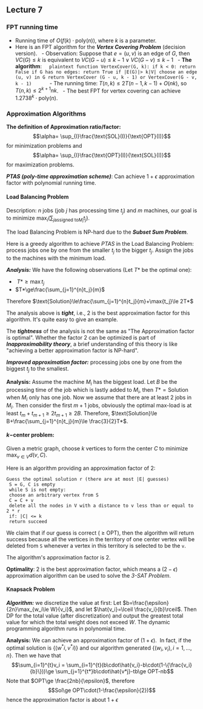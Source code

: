 ## Lecture 7

### FPT running time 
- Running time of $O(f(k)\cdot\text{poly}(n))$, where $k$ is a parameter.
- Here is an FPT algorithm for the ***Vertex Covering Problem*** (decision version).
  - Observation: Suppose that $e=(u,v)$ is an edge of $G$, then $VC(G)\le k$ is equivalent to $VC(G-u)\le k-1\lor VC(G-v)\le k-1$
  - **The algorithm**: 
    ```plaintext
 function VertexCover(G, k):
 if k < 0:
 return False
 if G has no edges:
 return True
 if |E(G)|> k|V|
 choose an edge (u, v) in G
 return VertexCover (G - u, k - 1) or VertexCover(G - v, k - 1)
    ```
  - The running time: $T(n,k)\le 2T(n-1,k-1)+O(nk)$, so $T(n,k)\le 2^{k+1}nk$. 
  - The best FPT for vertex covering can achieve $1.2738^k\cdot\text{poly}(n)$.
  
### Approximation Algorithms
**The definition of Approximation ratio/factor:**
 $$\alpha= \sup_{I}\frac{\text{SOL}(I)}{\text{OPT}(I)}$$
 for minimization problems and 
 $$\alpha= \sup_{I}\frac{\text{OPT}(I)}{\text{SOL}(I)}$$ 
 for maximization problems.

***PTAS (poly-time approximation scheme)***: Can achieve $1+\epsilon$ approximation factor with polynomial running time.

#### Load Balancing Problem
Description: $n$ jobs (job $j$ has processing time $t_j$) and $m$ machines, our goal is to minimize $\max_{i}(\sum_{j \text{assigned to} M_i}t_j)$.

The load Balancing Problem is NP-hard due to the ***Subset Sum Problem***.

Here is a greedy algorithm to achieve *PTAS* in the Load Balancing Problem: process jobs one by one from the smaller $t_j$ to the bigger $t_j$. Assign the jobs to the machines with the minimum load.

***Analysis:*** We have the following observations (Let $T*$ be the optimal one):
-  $T*\ge\max{t_j}$
- $T*\ge\frac{\sum_{j=1}^{n}t_j}{m}$

Therefore $\text{Solution}\le\frac{\sum_{j=1}^{n}t_j}{m}+\max{t_j}\le 2T*$

The analysis above is ***tight***, i.e., $2$ is the best approximation factor for this algorithm. It's quite easy to give an example.

The ***tightness*** of the analysis is not the same as "The Approximation factor is optimal". Whether the factor $2$ can be optimized is part of ***Inapproximability theory***, a brief understanding of this theory is like "achieving a better approximation factor is NP-hard".

***Improved approximation factor:*** processing jobs one by one from the biggest $t_j$ to the smallest.

**Analysis:** Assume the machine $M_i$ has the biggest load. Let $B$ be the processing time of the job which is lastly added to $M_i$, then $T*=\text{Solution}$ when $M_i$ only has one job. Now we assume that there are at least 2 jobs in $M_i$. Then consider the first $m+1$ jobs, obviously the optimal max-load is at least $t_{m}+t_{m+1}\ge 2t_{m+1}\ge 2B$. Therefore, $\text{Solution}\le B+\frac{\sum_{j=1}^{n}t_j}{m}\le \frac{3}{2}T*$.

#### $k-$center problem: 
Given a metric graph, choose $k$ vertices to form the center $C$ to minimize $\max_{v\in V}d(v, C)$.

Here is an algorithm providing an approximation factor of 2:

```
Guess the optimal solution r (there are at most |E| guesses)
 S = G, C is empty
 while S is not empty:
 choose an arbitrary vertex from S
 C = C + v
 delete all the nodes in V with a distance to v less than or equal to 2 * r
 if: |C| <= k
 return succeed
```

We claim that if our guess is correct ( $\ge$ OPT), then the algorithm will return success because all the vertices in the territory of one center vertex will be deleted from `S` whenever a vertex in this territory is selected to be the `v`.

The algorithm's approximation factor is $2$.

**Optimality**: 2 is the best approximation factor, which means a $(2-\epsilon)$ approximation algorithm can be used to solve the *3-SAT Problem*.

#### Knapsack Problem


***Algorithm:*** we discretize the value at first: Let $b=\frac{\epsilon}{2n}\max_{w_i\le W}{v_i}$, and let $\hat{v_i}=\lceil \frac{v_i}{b}\rceil$. Then DP for the total value (after discretization) and output the greatest total value for which the total weight does not exceed $W$. The dynamic programming algorithm runs in polynomial time.

**Analysis:** We can achieve an approximation factor of $(1+\epsilon)$.  In fact, if the optimal solution is $\{(w^{*}i,v^{*}i)\}$ and our algorithm generated $\{(w_i,v_i), i=1,\dots,n\}$. Then we have that 
$$\sum_{i=1}^{t}v_i = \sum_{i=1}^{t}(b\cdot\hat{v_i}-b\cdot(1-\{\frac{v_i}{b}\}))\ge \sum_{j=1}^{t*}b\cdot\hat{v*j}-tb\ge OPT-nb$$
Note that $OPT\ge \frac{2nb}{\epsilon}$, therefore 
$$Sol\ge OPT\cdot(1-\frac{\epsilon}{2})$$ hence the approximation factor is about $1+\epsilon$


